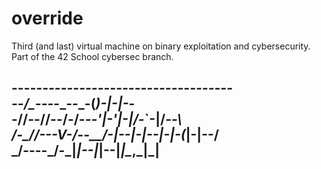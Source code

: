 # override
Third (and last) virtual machine on binary exploitation and cybersecurity. Part of the 42 School cybersec branch.


---___----------------------_-----_------  
--/___\__---_____-_-__-_-__(_)-__|-|-___-  
-//--//\-\-/-/-_-\-'__|-'__|-|/-_`-|/-_-\  
/-\_//--\-V-/--__/-|--|-|--|-|-(_|-|--__/  
\___/----\_/-\___|_|--|_|--|_|\__,_|\___|  
-----------------------------------------  